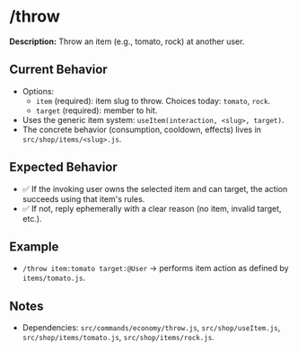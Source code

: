 # /throw

**Description:** Throw an item (e.g., tomato, rock) at another user.

## Current Behavior
- Options:
  - `item` (required): item slug to throw. Choices today: `tomato`, `rock`.
  - `target` (required): member to hit.
- Uses the generic item system: `useItem(interaction, <slug>, target)`.
- The concrete behavior (consumption, cooldown, effects) lives in `src/shop/items/<slug>.js`.

## Expected Behavior
- ✅ If the invoking user owns the selected item and can target, the action succeeds using that item's rules.
- ✅ If not, reply ephemerally with a clear reason (no item, invalid target, etc.).

## Example
- `/throw item:tomato target:@User` → performs item action as defined by `items/tomato.js`.

## Notes
- Dependencies: `src/commands/economy/throw.js`, `src/shop/useItem.js`, `src/shop/items/tomato.js`, `src/shop/items/rock.js`.
